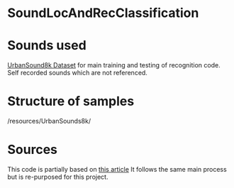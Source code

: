 SoundLocAndRecClassification
===============


# Sounds used
[UrbanSound8k Dataset](https://urbansounddataset.weebly.com/urbansound8k.html) for main training and testing of recognition code.  
Self recorded sounds which are not referenced.


# Structure of samples
/resources/UrbanSounds8k/


# Sources
This code is partially based on [this article](https://medium.com/@mikesmales/sound-classification-using-deep-learning-8bc2aa1990b7)
It follows the same main process but is re-purposed for this project.
